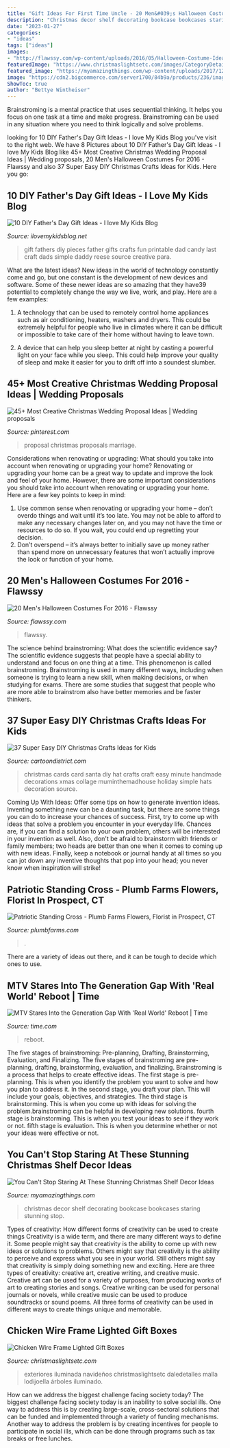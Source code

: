 ```yaml
---
title: "Gift Ideas For First Time Uncle - 20 Men&#039;s Halloween Costumes For 2016"
description: "Christmas decor shelf decorating bookcase bookcases staring stunning stop"
date: "2023-01-27"
categories:
- "ideas"
tags: ["ideas"]
images:
- "http://flawssy.com/wp-content/uploads/2016/05/Halloween-Costume-Ideas-For-Men.jpg"
featuredImage: "https://www.christmaslightsetc.com/images/CategoryDetail/39965/chicken-wire-frame-diy-lighted-gift-boxes-8250.jpg"
featured_image: "https://myamazingthings.com/wp-content/uploads/2017/12/christmas-shelf-decor-7-.jpg"
image: "https://cdn2.bigcommerce.com/server1700/84b9a/products/236/images/518/100_2721crop__11751.1371405263.1280.1280.png?c=2"
ShowToc: true
author: "Bettye Wintheiser"
---
```



Brainstroming is a mental practice that uses sequential thinking. It helps you focus on one task at a time and make progress. Brainstroming can be used in any situation where you need to think logically and solve problems.

	

		
looking for 10 DIY Father&#039;s Day Gift Ideas - I love My Kids Blog you've visit to the right web. We have 8 Pictures about 10 DIY Father&#039;s Day Gift Ideas - I love My Kids Blog like 45+ Most Creative Christmas Wedding Proposal Ideas | Wedding proposals, 20 Men&#039;s Halloween Costumes For 2016 - Flawssy and also 37 Super Easy DIY Christmas Crafts Ideas for Kids. Here you go:
		
    
## 10 DIY Father&#039;s Day Gift Ideas - I Love My Kids Blog

<img loading=lazy src="https://ilovemykidsblog.net/wp-content/uploads/2012/03/Love-You-to-Pieces-DIY-Fathers-Day-Gift.jpg" onerror="this.onerror=null;this.src='https://tse4.mm.bing.net/th?id=OIP.MrpSuKdDPG2XLgo7uxV_ywHaLD&amp;pid=15.1';" alt="10 DIY Father&#039;s Day Gift Ideas - I love My Kids Blog">

_Source: ilovemykidsblog.net_

>gift fathers diy pieces father gifts crafts fun printable dad candy last craft dads simple daddy reese source creative para. 

	

What are the latest ideas?
New ideas in the world of technology constantly come and go, but one constant is the development of new devices and software. Some of these newer ideas are so amazing that they have39 potential to completely change the way we live, work, and play. Here are a few examples:
1. A technology that can be used to remotely control home appliances such as air conditioning, heaters, washers and dryers. This could be extremely helpful for people who live in climates where it can be difficult or impossible to take care of their home without having to leave town.

2. A device that can help you sleep better at night by casting a powerful light on your face while you sleep. This could help improve your quality of sleep and make it easier for you to drift off into a soundest slumber.


    
## 45+ Most Creative Christmas Wedding Proposal Ideas | Wedding Proposals

<img loading=lazy src="https://i.pinimg.com/736x/b7/bf/1f/b7bf1fc4e4217e7c3c0f395cfbe0580d.jpg" onerror="this.onerror=null;this.src='https://tse4.mm.bing.net/th?id=OIP.H0PkJJgE07gPfT0gH85bBgHaJ3&amp;pid=15.1';" alt="45+ Most Creative Christmas Wedding Proposal Ideas | Wedding proposals">

_Source: pinterest.com_

>proposal christmas proposals marriage. 

	

Considerations when renovating or upgrading: What should you take into account when renovating or upgrading your home?
Renovating or upgrading your home can be a great way to update and improve the look and feel of your home. However, there are some important considerations you should take into account when renovating or upgrading your home. Here are a few key points to keep in mind: 
1. Use common sense when renovating or upgrading your home – don’t overdo things and wait until it’s too late. You may not be able to afford to make any necessary changes later on, and you may not have the time or resources to do so. If you wait, you could end up regretting your decision. 
2. Don’t overspend – it’s always better to initially save up money rather than spend more on unnecessary features that won’t actually improve the look or function of your home.

    
## 20 Men&#039;s Halloween Costumes For 2016 - Flawssy

<img loading=lazy src="http://flawssy.com/wp-content/uploads/2016/05/Halloween-Costume-Ideas-For-Men.jpg" onerror="this.onerror=null;this.src='https://tse4.mm.bing.net/th?id=OIP.fnmWO5tfCrQBNWdvGA1eIAHaOb&amp;pid=15.1';" alt="20 Men&#039;s Halloween Costumes For 2016 - Flawssy">

_Source: flawssy.com_

>flawssy. 

	

The science behind brainstroming: What does the scientific evidence say?
The scientific evidence suggests that people have a special ability to understand and focus on one thing at a time. This phenomenon is called brainstroming. Brainstroming is used in many different ways, including when someone is trying to learn a new skill, when making decisions, or when studying for exams. There are some studies that suggest that people who are more able to brainstrom also have better memories and be faster thinkers.

    
## 37 Super Easy DIY Christmas Crafts Ideas For Kids

<img loading=lazy src="http://www.cartoondistrict.com/wp-content/uploads/2017/09/Easy-DIY-Christmas-Crafts-Ideas-for-Kids-11.jpg" onerror="this.onerror=null;this.src='https://tse1.mm.bing.net/th?id=OIP.3p9O9wJFG-j6HXVXD2RBFAHaLx&amp;pid=15.1';" alt="37 Super Easy DIY Christmas Crafts Ideas for Kids">

_Source: cartoondistrict.com_

>christmas cards card santa diy hat crafts craft easy minute handmade decorations xmas collage muminthemadhouse holiday simple hats decoration source. 

	

Coming Up With Ideas: Offer some tips on how to generate invention ideas.
Inventing something new can be a daunting task, but there are some things you can do to increase your chances of success. First, try to come up with ideas that solve a problem you encounter in your everyday life. Chances are, if you can find a solution to your own problem, others will be interested in your invention as well. Also, don't be afraid to brainstorm with friends or family members; two heads are better than one when it comes to coming up with new ideas. Finally, keep a notebook or journal handy at all times so you can jot down any inventive thoughts that pop into your head; you never know when inspiration will strike!

    
## Patriotic Standing Cross - Plumb Farms Flowers, Florist In Prospect, CT

<img loading=lazy src="https://cdn2.bigcommerce.com/server1700/84b9a/products/236/images/518/100_2721crop__11751.1371405263.1280.1280.png?c=2" onerror="this.onerror=null;this.src='https://tse2.mm.bing.net/th?id=OIP.9npZZNGmaCEOwC3Dy1Et1QHaLo&amp;pid=15.1';" alt="Patriotic Standing Cross - Plumb Farms Flowers, Florist in Prospect, CT">

_Source: plumbfarms.com_

>. 

	

There are a variety of ideas out there, and it can be tough to decide which ones to use.

    
## MTV Stares Into The Generation Gap With &#039;Real World&#039; Reboot | Time

<img loading=lazy src="https://api.time.com/wp-content/uploads/2019/06/mtv-real-world-reboot-review.jpg?quality=85&amp;crop=0px%2C202px%2C2400px%2C1256px&amp;resize=1200%2C628&amp;strip" onerror="this.onerror=null;this.src='https://tse3.mm.bing.net/th?id=OIP.BYEuf_tLfh3yHb3x1zR3RAHaD4&amp;pid=15.1';" alt="MTV Stares Into the Generation Gap With &#039;Real World&#039; Reboot | Time">

_Source: time.com_

>reboot. 

	

The five stages of brainstroming: Pre-planning, Drafting, Brainstorming, Evaluation, and Finalizing.
The five stages of brainstroming are pre-planning, drafting, brainstorming, evaluation, and finalizing. Brainstroming is a process that helps to create effective ideas. The first stage is pre-planning. This is when you identify the problem you want to solve and how you plan to address it. In the second stage, you draft your plan. This will include your goals, objectives, and strategies. The third stage is brainstorming. This is when you come up with ideas for solving the problem.brainstroming can be helpful in developing new solutions. fourth stage is brainstorming. This is when you test your ideas to see if they work or not. fifth stage is evaluation. This is when you determine whether or not your ideas were effective or not.

    
## You Can&#039;t Stop Staring At These Stunning Christmas Shelf Decor Ideas

<img loading=lazy src="https://myamazingthings.com/wp-content/uploads/2017/12/christmas-shelf-decor-7-.jpg" onerror="this.onerror=null;this.src='https://tse4.mm.bing.net/th?id=OIP.rOfRFMzD7U3_mXIS-WSC-QHaJ4&amp;pid=15.1';" alt="You Can&#039;t Stop Staring At These Stunning Christmas Shelf Decor Ideas">

_Source: myamazingthings.com_

>christmas decor shelf decorating bookcase bookcases staring stunning stop. 

	

Types of creativity: How different forms of creativity can be used to create things
Creativity is a wide term, and there are many different ways to define it. Some people might say that creativity is the ability to come up with new ideas or solutions to problems. Others might say that creativity is the ability to perceive and express what you see in your world. Still others might say that creativity is simply doing something new and exciting. Here are three types of creativity: creative art, creative writing, and creative music.
Creative art can be used for a variety of purposes, from producing works of art to creating stories and songs. Creative writing can be used for personal journals or novels, while creative music can be used to produce soundtracks or sound poems. All three forms of creativity can be used in different ways to create things unique and memorable.

    
## Chicken Wire Frame Lighted Gift Boxes

<img loading=lazy src="https://www.christmaslightsetc.com/images/CategoryDetail/39965/chicken-wire-frame-diy-lighted-gift-boxes-8250.jpg" onerror="this.onerror=null;this.src='https://tse1.mm.bing.net/th?id=OIP.gnfppW7j82MiAPtdsl9pnAHaGR&amp;pid=15.1';" alt="Chicken Wire Frame Lighted Gift Boxes">

_Source: christmaslightsetc.com_

>exteriores iluminada navideños christmaslightsetc daledetalles malla lodijoella árboles iluminado. 

	

How can we address the biggest challenge facing society today?
The biggest challenge facing society today is an inability to solve social ills. One way to address this is by creating large-scale, cross-sectoral solutions that can be funded and implemented through a variety of funding mechanisms. Another way to address the problem is by creating incentives for people to participate in social ills, which can be done through programs such as tax breaks or free lunches.

